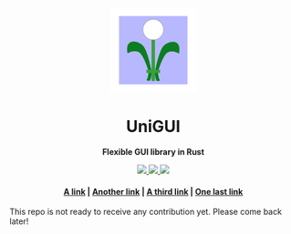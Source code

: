 <div align="center">
  <img src=".github/logo.svg" width="150" title='A french "boule de gui" taking the form of a french "fleur de lys"' alt="UniGUI logo" />

  <h1>UniGUI</h1>

  <p>
    <strong>Flexible GUI library in Rust</strong>
  </p>

  <p>
    <a href="https://github.com/Mubelotix/future-gui/actions/workflows/rust.yml">
        <img src="https://github.com/Mubelotix/future-gui/actions/workflows/rust.yml/badge.svg"/>
    </a>
    <a href="https://codecov.io/gh/Mubelotix/future-gui">
        <img src="https://codecov.io/gh/Mubelotix/future-gui/branch/main/graph/badge.svg?token=8PSEYDZQXV"/>
    </a>
    <a href="https://deps.rs/repo/github/mubelotix/future-gui">
        <img src="https://deps.rs/repo/github/mubelotix/future-gui/status.svg"/>
    </a>
  </p>

  <h4>
    <a href="http://example.com/">A link</a>
    <span> | </span>
    <a href="http://example.com/">Another link</a>
    <span> | </span>
    <a href="http://example.com/">A third link</a>
    <span> | </span>
    <a href="http://example.com/">One last link</a>
  </h4>
</div>


This repo is not ready to receive any contribution yet. Please come back later!
